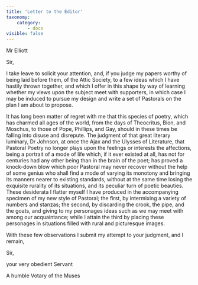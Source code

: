 ```yaml
---
title: 'Letter to the Editor'
taxonomy:
    category:
        - docs
visible: false
---
```


<div class="author">Mr Elliott</div>

Sir,

I take leave to solicit your attention, and, if you judge my papers worthy of being laid before them, of the Attic Society, to a few ideas which I have hastily thrown together, and which I offer in this shape by way of learning whether my views upon the subject meet with supporters, in which case I may be induced to pursue my design and write a set of Pastorals on the plan I am about to propose.

It has long been matter of regret with me that this species of poetry, which has charmed all ages of the world, from the days of Theocritus, Bion, and Moschus, to those of Pope, Phillips, and Gay, should in these times be falling into disuse and disrepute. The judgment of that great literary luminary, Dr Johnson, at once the Ajax and the Ulysses of Literature, that Pastoral Poetry no longer plays upon the feelings or interests the affections, being a portrait of a mode of life which, if it ever existed at all, has not for centuries had any other being than in the brain of the poet; has proved a knock-down blow which poor Pastoral may never recover without the help of some genius who shall find a mode of varying its monotony and bringing its manners nearer to existing standards, without at the same time losing the exquisite rurality of its situations, and its peculiar turn of poetic beauties. These desiderata I flatter myself I have produced in the accompanying specimen of my new style of Pastoral; the first, by intermixing a variety of numbers and stanzas; the second, by discarding the crook, the pipe, and the goats, and giving to my personages ideas such as we may meet with among our acquaintance; while I attain the third by placing these personages in situations filled with rural and picturesque images.  

With these few observations I submit my attempt to your judgment, and I remain,

Sir,  

your very obedient Servant  

A humble Votary of the Muses
